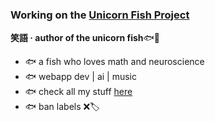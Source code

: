 ### Working on the <ins>Unicorn Fish Project</ins>

**笑語 · author of the unicorn fish**🐟🌈
- 🐟 a fish who loves math and neuroscience
- 🐟 webapp dev | ai | music
- 🐟 check all my stuff [here](shelyuu.com/p/linkbio)
- 🐟 ban labels ❌🏷️
